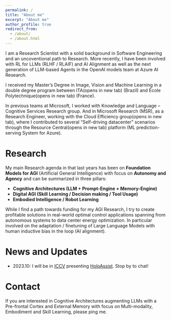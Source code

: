 ```yaml
---
permalink: /
title: "About me"
excerpt: "About me"
author_profile: true
redirect_from: 
  - /about/
  - /about.html
---
```

I am a Research Scientist with a solid background in Software Engineering and an uncoventional path to Research. More recently, I have been involved with RL for LLMs (RLHF / RLAIF) and AI Alignment as well as the next generation of LLM-based Agents in the OpenAI models team at Azure AI Research.

I received my Master’s Degree in Image, Vision and Machine Learning in a double degree program between ITA(opens in new tab) (Brazil) and École Polytechnique(opens in new tab) (France).

In previous teams at Microsoft, I worked with Knowledge and Language – Cognitive Services Research group. And in Microsoft Research (MSR), as a Research Engineer, working with the Cloud Efficiency group(opens in new tab), where I contributed to several “Self-driving datacenter” scenarios through the Resource Central(opens in new tab) platform (ML prediction-serving System for Azure).

Research
======
My main Research agenda in that last years has been on **Foundation Models for AGI** (Artificial General Intelligence) with focus on **Autonomy and Agency** and can be summarized in three pillars:

- **Cognitive Architectures (LLM + Prompt-Engine + Memory-Engine)**
- **Digital AGI (Skill Learning / Decision making / Tool Usage)**
- **Embodied Intelligence / Robot Learning**

While I find a path towards funding for my AGI Research, I try to create profitable solutions in real-world optimal control applications spanning from autonomous systems to data center energy optimization. In particular involved on the adaptation / finetuning of Large Language Models with human inductive bias in the loop (AI alignment).

News and Updates
======
- 2023.10: I will be in [ICCV](https://iccv2023.thecvf.com/) presenting [HoloAssist](https://holoassist.github.io/). Stop by to chat!

Contact
======
If you are interested in Cognitive Architectures augmenting LLMs with a Pre-frontal Cortex and External Memory with focus on Multi-modality, Embodiment and Skill Learning, please ping me.
